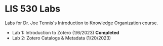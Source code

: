 # LIS 530 Labs
Labs for Dr. Joe Tennis's Introduction to Knowledge Organization course.
- Lab 1: Introduction to Zotero (1/6/2023) **Completed**
- Lab 2: Zotero Catalogs & Metadata (1/20/2023)
